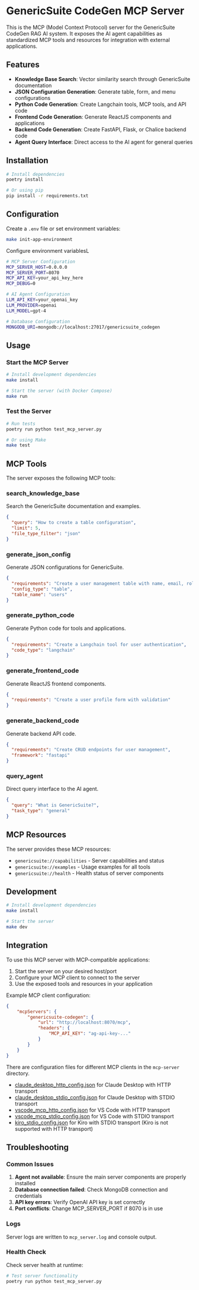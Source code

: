 # GenericSuite CodeGen MCP Server

This is the MCP (Model Context Protocol) server for the GenericSuite CodeGen RAG AI system. It exposes the AI agent capabilities as standardized MCP tools and resources for integration with external applications.

## Features

- **Knowledge Base Search**: Vector similarity search through GenericSuite documentation
- **JSON Configuration Generation**: Generate table, form, and menu configurations
- **Python Code Generation**: Create Langchain tools, MCP tools, and API code
- **Frontend Code Generation**: Generate ReactJS components and applications
- **Backend Code Generation**: Create FastAPI, Flask, or Chalice backend code
- **Agent Query Interface**: Direct access to the AI agent for general queries

## Installation

```bash
# Install dependencies
poetry install

# Or using pip
pip install -r requirements.txt
```

## Configuration

Create a `.env` file or set environment variables:

```bash
make init-app-environment
```

Configure environment variablesL

```bash
# MCP Server Configuration
MCP_SERVER_HOST=0.0.0.0
MCP_SERVER_PORT=8070
MCP_API_KEY=your_api_key_here
MCP_DEBUG=0

# AI Agent Configuration
LLM_API_KEY=your_openai_key
LLM_PROVIDER=openai
LLM_MODEL=gpt-4

# Database Configuration
MONGODB_URI=mongodb://localhost:27017/genericsuite_codegen
```

## Usage

### Start the MCP Server

```bash
# Install development dependencies
make install

# Start the server (with Docker Compose)
make run
```

### Test the Server

```bash
# Run tests
poetry run python test_mcp_server.py

# Or using Make
make test
```

## MCP Tools

The server exposes the following MCP tools:

### search_knowledge_base
Search the GenericSuite documentation and examples.

```json
{
  "query": "How to create a table configuration",
  "limit": 5,
  "file_type_filter": "json"
}
```

### generate_json_config
Generate JSON configurations for GenericSuite.

```json
{
  "requirements": "Create a user management table with name, email, role fields",
  "config_type": "table",
  "table_name": "users"
}
```

### generate_python_code
Generate Python code for tools and applications.

```json
{
  "requirements": "Create a Langchain tool for user authentication",
  "code_type": "langchain"
}
```

### generate_frontend_code
Generate ReactJS frontend components.

```json
{
  "requirements": "Create a user profile form with validation"
}
```

### generate_backend_code
Generate backend API code.

```json
{
  "requirements": "Create CRUD endpoints for user management",
  "framework": "fastapi"
}
```

### query_agent
Direct query interface to the AI agent.

```json
{
  "query": "What is GenericSuite?",
  "task_type": "general"
}
```

## MCP Resources

The server provides these MCP resources:

- `genericsuite://capabilities` - Server capabilities and status
- `genericsuite://examples` - Usage examples for all tools
- `genericsuite://health` - Health status of server components

## Development

```bash
# Install development dependencies
make install

# Start the server
make dev
```

## Integration

To use this MCP server with MCP-compatible applications:

1. Start the server on your desired host/port
2. Configure your MCP client to connect to the server
3. Use the exposed tools and resources in your application

Example MCP client configuration:

```json
{
    "mcpServers": {
        "genericsuite-codegen": {
            "url": "http://localhost:8070/mcp",
            "headers": {
                "MCP_API_KEY": "ag-api-key-..."
            }
        }
    }
}
```

There are configuration files for different MCP clients in the `mcp-server` directory.

- [claude_desktop_http_config.json](./claude_desktop_http_config.json) for Claude Desktop with HTTP transport
- [claude_desktop_stdio_config.json](./claude_desktop_stdio_config.json) for Claude Desktop with STDIO transport
- [vscode_mcp_http_config.json](./vscode_mcp_http_config.json) for VS Code with HTTP transport
- [vscode_mcp_stdio_config.json](./vscode_mcp_stdio_config.json) for VS Code with STDIO transport
- [kiro_stdio_config.json](./kiro_stdio_config.json) for Kiro with STDIO transport (Kiro is not supported with HTTP transport)

## Troubleshooting

### Common Issues

1. **Agent not available**: Ensure the main server components are properly installed
2. **Database connection failed**: Check MongoDB connection and credentials
3. **API key errors**: Verify OpenAI API key is set correctly
4. **Port conflicts**: Change MCP_SERVER_PORT if 8070 is in use

### Logs

Server logs are written to `mcp_server.log` and console output.

### Health Check

Check server health at runtime:
```bash
# Test server functionality
poetry run python test_mcp_server.py
```